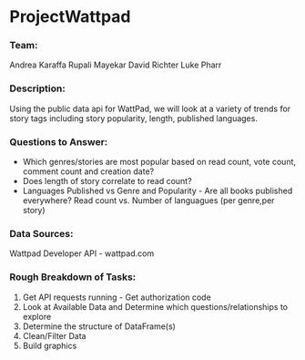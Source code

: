 # ProjectWattpad
### Team: 
Andrea Karaffa 
Rupali Mayekar 
David Richter 
Luke Pharr 

### Description: 
Using the public data api for WattPad, we will look at a variety of trends for story tags including story popularity, length, published languages. 

### Questions to Answer:
* Which genres/stories are most popular based on read count, vote count, comment count and creation date?
* Does length of story correlate to read count? 
* Languages Published vs Genre and Popularity - Are all books published everywhere? Read count vs. Number of languagues (per genre,per story)

### Data Sources: 
Wattpad Developer API - wattpad.com

### Rough Breakdown of Tasks: 
1. Get API requests running - Get authorization code
2. Look at Available Data and Determine which questions/relationships to explore
3. Determine the structure of DataFrame(s)
4. Clean/Filter Data
5. Build graphics

